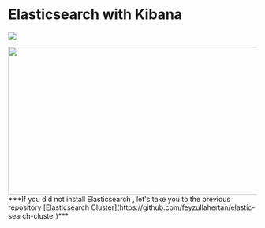 # Elasticsearch with Kibana
[![](https://img.shields.io/badge/Documantation-1.0-brightgreen)]()

<img src="https://user-images.githubusercontent.com/37136204/150631954-fc532e29-834a-41a2-a137-c6da8bb015bc.png" width="700" height="300">
***If you did not install  Elasticsearch , let's take you to the previous repository [Elasticsearch Cluster](https://github.com/feyzullahertan/elastic-search-cluster)***
